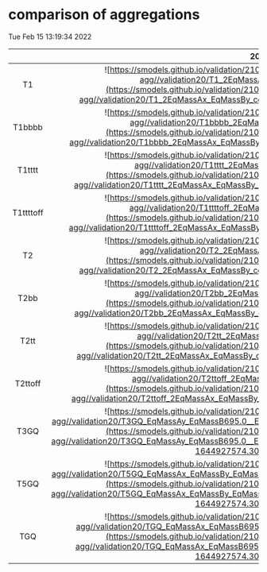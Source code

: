 # comparison of aggregations
Tue Feb 15 13:19:34 2022

|          |        20        |        28        |        35        |        38        |        40        |        48        |        53        |        66        |
|:--------:|:----------------:|:----------------:|:----------------:|:----------------:|:----------------:|:----------------:|:----------------:|:----------------:|
| T1       | ![https://smodels.github.io/validation/210adl//13TeV/CMS/CMS-SUS-19-006-agg//validation20/T1_2EqMassAx_EqMassBy_combined.png](https://smodels.github.io/validation/210adl//13TeV/CMS/CMS-SUS-19-006-agg//validation20/T1_2EqMassAx_EqMassBy_combined.png?1644927574.3011367 =300x) | ![https://smodels.github.io/validation/210adl//13TeV/CMS/CMS-SUS-19-006-agg//validation28/T1_2EqMassAx_EqMassBy_combined.png](https://smodels.github.io/validation/210adl//13TeV/CMS/CMS-SUS-19-006-agg//validation28/T1_2EqMassAx_EqMassBy_combined.png?1644927574.3011367 =300x) | ![https://smodels.github.io/validation/210adl//13TeV/CMS/CMS-SUS-19-006-agg//validation35/T1_2EqMassAx_EqMassBy_combined.png](https://smodels.github.io/validation/210adl//13TeV/CMS/CMS-SUS-19-006-agg//validation35/T1_2EqMassAx_EqMassBy_combined.png?1644927574.3011367 =300x) | ![https://smodels.github.io/validation/210adl//13TeV/CMS/CMS-SUS-19-006-agg//validation38/T1_2EqMassAx_EqMassBy_combined.png](https://smodels.github.io/validation/210adl//13TeV/CMS/CMS-SUS-19-006-agg//validation38/T1_2EqMassAx_EqMassBy_combined.png?1644927574.3011367 =300x) | ![https://smodels.github.io/validation/210adl//13TeV/CMS/CMS-SUS-19-006-agg//validation40/T1_2EqMassAx_EqMassBy_combined.png](https://smodels.github.io/validation/210adl//13TeV/CMS/CMS-SUS-19-006-agg//validation40/T1_2EqMassAx_EqMassBy_combined.png?1644927574.3011367 =300x) | ![https://smodels.github.io/validation/210adl//13TeV/CMS/CMS-SUS-19-006-agg//validation48/T1_2EqMassAx_EqMassBy_combined.png](https://smodels.github.io/validation/210adl//13TeV/CMS/CMS-SUS-19-006-agg//validation48/T1_2EqMassAx_EqMassBy_combined.png?1644927574.3011367 =300x) | ![https://smodels.github.io/validation/210adl//13TeV/CMS/CMS-SUS-19-006-agg//validation53/T1_2EqMassAx_EqMassBy_combined.png](https://smodels.github.io/validation/210adl//13TeV/CMS/CMS-SUS-19-006-agg//validation53/T1_2EqMassAx_EqMassBy_combined.png?1644927574.3011367 =300x) | ![https://smodels.github.io/validation/210adl//13TeV/CMS/CMS-SUS-19-006-agg//validation66/T1_2EqMassAx_EqMassBy_combined.png](https://smodels.github.io/validation/210adl//13TeV/CMS/CMS-SUS-19-006-agg//validation66/T1_2EqMassAx_EqMassBy_combined.png?1644927574.3011367 =300x) |
| T1bbbb   | ![https://smodels.github.io/validation/210adl//13TeV/CMS/CMS-SUS-19-006-agg//validation20/T1bbbb_2EqMassAx_EqMassBy_combined.png](https://smodels.github.io/validation/210adl//13TeV/CMS/CMS-SUS-19-006-agg//validation20/T1bbbb_2EqMassAx_EqMassBy_combined.png?1644927574.3011367 =300x) | ![https://smodels.github.io/validation/210adl//13TeV/CMS/CMS-SUS-19-006-agg//validation28/T1bbbb_2EqMassAx_EqMassBy_combined.png](https://smodels.github.io/validation/210adl//13TeV/CMS/CMS-SUS-19-006-agg//validation28/T1bbbb_2EqMassAx_EqMassBy_combined.png?1644927574.3011367 =300x) | ![https://smodels.github.io/validation/210adl//13TeV/CMS/CMS-SUS-19-006-agg//validation35/T1bbbb_2EqMassAx_EqMassBy_combined.png](https://smodels.github.io/validation/210adl//13TeV/CMS/CMS-SUS-19-006-agg//validation35/T1bbbb_2EqMassAx_EqMassBy_combined.png?1644927574.3011367 =300x) | ![https://smodels.github.io/validation/210adl//13TeV/CMS/CMS-SUS-19-006-agg//validation38/T1bbbb_2EqMassAx_EqMassBy_combined.png](https://smodels.github.io/validation/210adl//13TeV/CMS/CMS-SUS-19-006-agg//validation38/T1bbbb_2EqMassAx_EqMassBy_combined.png?1644927574.3011367 =300x) | ![https://smodels.github.io/validation/210adl//13TeV/CMS/CMS-SUS-19-006-agg//validation40/T1bbbb_2EqMassAx_EqMassBy_combined.png](https://smodels.github.io/validation/210adl//13TeV/CMS/CMS-SUS-19-006-agg//validation40/T1bbbb_2EqMassAx_EqMassBy_combined.png?1644927574.3011367 =300x) | ![https://smodels.github.io/validation/210adl//13TeV/CMS/CMS-SUS-19-006-agg//validation48/T1bbbb_2EqMassAx_EqMassBy_combined.png](https://smodels.github.io/validation/210adl//13TeV/CMS/CMS-SUS-19-006-agg//validation48/T1bbbb_2EqMassAx_EqMassBy_combined.png?1644927574.3011367 =300x) | ![https://smodels.github.io/validation/210adl//13TeV/CMS/CMS-SUS-19-006-agg//validation53/T1bbbb_2EqMassAx_EqMassBy_combined.png](https://smodels.github.io/validation/210adl//13TeV/CMS/CMS-SUS-19-006-agg//validation53/T1bbbb_2EqMassAx_EqMassBy_combined.png?1644927574.3011367 =300x) | ![https://smodels.github.io/validation/210adl//13TeV/CMS/CMS-SUS-19-006-agg//validation66/T1bbbb_2EqMassAx_EqMassBy_combined.png](https://smodels.github.io/validation/210adl//13TeV/CMS/CMS-SUS-19-006-agg//validation66/T1bbbb_2EqMassAx_EqMassBy_combined.png?1644927574.3011367 =300x) |
| T1tttt   | ![https://smodels.github.io/validation/210adl//13TeV/CMS/CMS-SUS-19-006-agg//validation20/T1tttt_2EqMassAx_EqMassBy_combined.png](https://smodels.github.io/validation/210adl//13TeV/CMS/CMS-SUS-19-006-agg//validation20/T1tttt_2EqMassAx_EqMassBy_combined.png?1644927574.3011367 =300x) | ![https://smodels.github.io/validation/210adl//13TeV/CMS/CMS-SUS-19-006-agg//validation28/T1tttt_2EqMassAx_EqMassBy_combined.png](https://smodels.github.io/validation/210adl//13TeV/CMS/CMS-SUS-19-006-agg//validation28/T1tttt_2EqMassAx_EqMassBy_combined.png?1644927574.3011367 =300x) | ![https://smodels.github.io/validation/210adl//13TeV/CMS/CMS-SUS-19-006-agg//validation35/T1tttt_2EqMassAx_EqMassBy_combined.png](https://smodels.github.io/validation/210adl//13TeV/CMS/CMS-SUS-19-006-agg//validation35/T1tttt_2EqMassAx_EqMassBy_combined.png?1644927574.3011367 =300x) | ![https://smodels.github.io/validation/210adl//13TeV/CMS/CMS-SUS-19-006-agg//validation38/T1tttt_2EqMassAx_EqMassBy_combined.png](https://smodels.github.io/validation/210adl//13TeV/CMS/CMS-SUS-19-006-agg//validation38/T1tttt_2EqMassAx_EqMassBy_combined.png?1644927574.3011367 =300x) | ![https://smodels.github.io/validation/210adl//13TeV/CMS/CMS-SUS-19-006-agg//validation40/T1tttt_2EqMassAx_EqMassBy_combined.png](https://smodels.github.io/validation/210adl//13TeV/CMS/CMS-SUS-19-006-agg//validation40/T1tttt_2EqMassAx_EqMassBy_combined.png?1644927574.3011367 =300x) | ![https://smodels.github.io/validation/210adl//13TeV/CMS/CMS-SUS-19-006-agg//validation48/T1tttt_2EqMassAx_EqMassBy_combined.png](https://smodels.github.io/validation/210adl//13TeV/CMS/CMS-SUS-19-006-agg//validation48/T1tttt_2EqMassAx_EqMassBy_combined.png?1644927574.3011367 =300x) | ![https://smodels.github.io/validation/210adl//13TeV/CMS/CMS-SUS-19-006-agg//validation53/T1tttt_2EqMassAx_EqMassBy_combined.png](https://smodels.github.io/validation/210adl//13TeV/CMS/CMS-SUS-19-006-agg//validation53/T1tttt_2EqMassAx_EqMassBy_combined.png?1644927574.3011367 =300x) | ![https://smodels.github.io/validation/210adl//13TeV/CMS/CMS-SUS-19-006-agg//validation66/T1tttt_2EqMassAx_EqMassBy_combined.png](https://smodels.github.io/validation/210adl//13TeV/CMS/CMS-SUS-19-006-agg//validation66/T1tttt_2EqMassAx_EqMassBy_combined.png?1644927574.3011367 =300x) |
| T1ttttoff | ![https://smodels.github.io/validation/210adl//13TeV/CMS/CMS-SUS-19-006-agg//validation20/T1ttttoff_2EqMassAx_EqMassBy_combined.png](https://smodels.github.io/validation/210adl//13TeV/CMS/CMS-SUS-19-006-agg//validation20/T1ttttoff_2EqMassAx_EqMassBy_combined.png?1644927574.3011367 =300x) | ![https://smodels.github.io/validation/210adl//13TeV/CMS/CMS-SUS-19-006-agg//validation28/T1ttttoff_2EqMassAx_EqMassBy_combined.png](https://smodels.github.io/validation/210adl//13TeV/CMS/CMS-SUS-19-006-agg//validation28/T1ttttoff_2EqMassAx_EqMassBy_combined.png?1644927574.3011367 =300x) | ![https://smodels.github.io/validation/210adl//13TeV/CMS/CMS-SUS-19-006-agg//validation35/T1ttttoff_2EqMassAx_EqMassBy_combined.png](https://smodels.github.io/validation/210adl//13TeV/CMS/CMS-SUS-19-006-agg//validation35/T1ttttoff_2EqMassAx_EqMassBy_combined.png?1644927574.3011367 =300x) | ![https://smodels.github.io/validation/210adl//13TeV/CMS/CMS-SUS-19-006-agg//validation38/T1ttttoff_2EqMassAx_EqMassBy_combined.png](https://smodels.github.io/validation/210adl//13TeV/CMS/CMS-SUS-19-006-agg//validation38/T1ttttoff_2EqMassAx_EqMassBy_combined.png?1644927574.3011367 =300x) | ![https://smodels.github.io/validation/210adl//13TeV/CMS/CMS-SUS-19-006-agg//validation40/T1ttttoff_2EqMassAx_EqMassBy_combined.png](https://smodels.github.io/validation/210adl//13TeV/CMS/CMS-SUS-19-006-agg//validation40/T1ttttoff_2EqMassAx_EqMassBy_combined.png?1644927574.3011367 =300x) | ![https://smodels.github.io/validation/210adl//13TeV/CMS/CMS-SUS-19-006-agg//validation48/T1ttttoff_2EqMassAx_EqMassBy_combined.png](https://smodels.github.io/validation/210adl//13TeV/CMS/CMS-SUS-19-006-agg//validation48/T1ttttoff_2EqMassAx_EqMassBy_combined.png?1644927574.3011367 =300x) | ![https://smodels.github.io/validation/210adl//13TeV/CMS/CMS-SUS-19-006-agg//validation53/T1ttttoff_2EqMassAx_EqMassBy_combined.png](https://smodels.github.io/validation/210adl//13TeV/CMS/CMS-SUS-19-006-agg//validation53/T1ttttoff_2EqMassAx_EqMassBy_combined.png?1644927574.3011367 =300x) | ![https://smodels.github.io/validation/210adl//13TeV/CMS/CMS-SUS-19-006-agg//validation66/T1ttttoff_2EqMassAx_EqMassBy_combined.png](https://smodels.github.io/validation/210adl//13TeV/CMS/CMS-SUS-19-006-agg//validation66/T1ttttoff_2EqMassAx_EqMassBy_combined.png?1644927574.3011367 =300x) |
| T2       | ![https://smodels.github.io/validation/210adl//13TeV/CMS/CMS-SUS-19-006-agg//validation20/T2_2EqMassAx_EqMassBy_combined.png](https://smodels.github.io/validation/210adl//13TeV/CMS/CMS-SUS-19-006-agg//validation20/T2_2EqMassAx_EqMassBy_combined.png?1644927574.3011367 =300x) | ![https://smodels.github.io/validation/210adl//13TeV/CMS/CMS-SUS-19-006-agg//validation28/T2_2EqMassAx_EqMassBy_combined.png](https://smodels.github.io/validation/210adl//13TeV/CMS/CMS-SUS-19-006-agg//validation28/T2_2EqMassAx_EqMassBy_combined.png?1644927574.3011367 =300x) | ![https://smodels.github.io/validation/210adl//13TeV/CMS/CMS-SUS-19-006-agg//validation35/T2_2EqMassAx_EqMassBy_combined.png](https://smodels.github.io/validation/210adl//13TeV/CMS/CMS-SUS-19-006-agg//validation35/T2_2EqMassAx_EqMassBy_combined.png?1644927574.3011367 =300x) | ![https://smodels.github.io/validation/210adl//13TeV/CMS/CMS-SUS-19-006-agg//validation38/T2_2EqMassAx_EqMassBy_combined.png](https://smodels.github.io/validation/210adl//13TeV/CMS/CMS-SUS-19-006-agg//validation38/T2_2EqMassAx_EqMassBy_combined.png?1644927574.3011367 =300x) | ![https://smodels.github.io/validation/210adl//13TeV/CMS/CMS-SUS-19-006-agg//validation40/T2_2EqMassAx_EqMassBy_combined.png](https://smodels.github.io/validation/210adl//13TeV/CMS/CMS-SUS-19-006-agg//validation40/T2_2EqMassAx_EqMassBy_combined.png?1644927574.3011367 =300x) | ![https://smodels.github.io/validation/210adl//13TeV/CMS/CMS-SUS-19-006-agg//validation48/T2_2EqMassAx_EqMassBy_combined.png](https://smodels.github.io/validation/210adl//13TeV/CMS/CMS-SUS-19-006-agg//validation48/T2_2EqMassAx_EqMassBy_combined.png?1644927574.3011367 =300x) | ![https://smodels.github.io/validation/210adl//13TeV/CMS/CMS-SUS-19-006-agg//validation53/T2_2EqMassAx_EqMassBy_combined.png](https://smodels.github.io/validation/210adl//13TeV/CMS/CMS-SUS-19-006-agg//validation53/T2_2EqMassAx_EqMassBy_combined.png?1644927574.3011367 =300x) | ![https://smodels.github.io/validation/210adl//13TeV/CMS/CMS-SUS-19-006-agg//validation66/T2_2EqMassAx_EqMassBy_combined.png](https://smodels.github.io/validation/210adl//13TeV/CMS/CMS-SUS-19-006-agg//validation66/T2_2EqMassAx_EqMassBy_combined.png?1644927574.3011367 =300x) |
| T2bb     | ![https://smodels.github.io/validation/210adl//13TeV/CMS/CMS-SUS-19-006-agg//validation20/T2bb_2EqMassAx_EqMassBy_combined.png](https://smodels.github.io/validation/210adl//13TeV/CMS/CMS-SUS-19-006-agg//validation20/T2bb_2EqMassAx_EqMassBy_combined.png?1644927574.3011367 =300x) | ![https://smodels.github.io/validation/210adl//13TeV/CMS/CMS-SUS-19-006-agg//validation28/T2bb_2EqMassAx_EqMassBy_combined.png](https://smodels.github.io/validation/210adl//13TeV/CMS/CMS-SUS-19-006-agg//validation28/T2bb_2EqMassAx_EqMassBy_combined.png?1644927574.3011367 =300x) | ![https://smodels.github.io/validation/210adl//13TeV/CMS/CMS-SUS-19-006-agg//validation35/T2bb_2EqMassAx_EqMassBy_combined.png](https://smodels.github.io/validation/210adl//13TeV/CMS/CMS-SUS-19-006-agg//validation35/T2bb_2EqMassAx_EqMassBy_combined.png?1644927574.3011367 =300x) | ![https://smodels.github.io/validation/210adl//13TeV/CMS/CMS-SUS-19-006-agg//validation38/T2bb_2EqMassAx_EqMassBy_combined.png](https://smodels.github.io/validation/210adl//13TeV/CMS/CMS-SUS-19-006-agg//validation38/T2bb_2EqMassAx_EqMassBy_combined.png?1644927574.3011367 =300x) | ![https://smodels.github.io/validation/210adl//13TeV/CMS/CMS-SUS-19-006-agg//validation40/T2bb_2EqMassAx_EqMassBy_combined.png](https://smodels.github.io/validation/210adl//13TeV/CMS/CMS-SUS-19-006-agg//validation40/T2bb_2EqMassAx_EqMassBy_combined.png?1644927574.3011367 =300x) | ![https://smodels.github.io/validation/210adl//13TeV/CMS/CMS-SUS-19-006-agg//validation48/T2bb_2EqMassAx_EqMassBy_combined.png](https://smodels.github.io/validation/210adl//13TeV/CMS/CMS-SUS-19-006-agg//validation48/T2bb_2EqMassAx_EqMassBy_combined.png?1644927574.3011367 =300x) | ![https://smodels.github.io/validation/210adl//13TeV/CMS/CMS-SUS-19-006-agg//validation53/T2bb_2EqMassAx_EqMassBy_combined.png](https://smodels.github.io/validation/210adl//13TeV/CMS/CMS-SUS-19-006-agg//validation53/T2bb_2EqMassAx_EqMassBy_combined.png?1644927574.3011367 =300x) | ![https://smodels.github.io/validation/210adl//13TeV/CMS/CMS-SUS-19-006-agg//validation66/T2bb_2EqMassAx_EqMassBy_combined.png](https://smodels.github.io/validation/210adl//13TeV/CMS/CMS-SUS-19-006-agg//validation66/T2bb_2EqMassAx_EqMassBy_combined.png?1644927574.3011367 =300x) |
| T2tt     | ![https://smodels.github.io/validation/210adl//13TeV/CMS/CMS-SUS-19-006-agg//validation20/T2tt_2EqMassAx_EqMassBy_combined.png](https://smodels.github.io/validation/210adl//13TeV/CMS/CMS-SUS-19-006-agg//validation20/T2tt_2EqMassAx_EqMassBy_combined.png?1644927574.3011367 =300x) | ![https://smodels.github.io/validation/210adl//13TeV/CMS/CMS-SUS-19-006-agg//validation28/T2tt_2EqMassAx_EqMassBy_combined.png](https://smodels.github.io/validation/210adl//13TeV/CMS/CMS-SUS-19-006-agg//validation28/T2tt_2EqMassAx_EqMassBy_combined.png?1644927574.3011367 =300x) | ![https://smodels.github.io/validation/210adl//13TeV/CMS/CMS-SUS-19-006-agg//validation35/T2tt_2EqMassAx_EqMassBy_combined.png](https://smodels.github.io/validation/210adl//13TeV/CMS/CMS-SUS-19-006-agg//validation35/T2tt_2EqMassAx_EqMassBy_combined.png?1644927574.3011367 =300x) | ![https://smodels.github.io/validation/210adl//13TeV/CMS/CMS-SUS-19-006-agg//validation38/T2tt_2EqMassAx_EqMassBy_combined.png](https://smodels.github.io/validation/210adl//13TeV/CMS/CMS-SUS-19-006-agg//validation38/T2tt_2EqMassAx_EqMassBy_combined.png?1644927574.3011367 =300x) | ![https://smodels.github.io/validation/210adl//13TeV/CMS/CMS-SUS-19-006-agg//validation40/T2tt_2EqMassAx_EqMassBy_combined.png](https://smodels.github.io/validation/210adl//13TeV/CMS/CMS-SUS-19-006-agg//validation40/T2tt_2EqMassAx_EqMassBy_combined.png?1644927574.3011367 =300x) | ![https://smodels.github.io/validation/210adl//13TeV/CMS/CMS-SUS-19-006-agg//validation48/T2tt_2EqMassAx_EqMassBy_combined.png](https://smodels.github.io/validation/210adl//13TeV/CMS/CMS-SUS-19-006-agg//validation48/T2tt_2EqMassAx_EqMassBy_combined.png?1644927574.3011367 =300x) | ![https://smodels.github.io/validation/210adl//13TeV/CMS/CMS-SUS-19-006-agg//validation53/T2tt_2EqMassAx_EqMassBy_combined.png](https://smodels.github.io/validation/210adl//13TeV/CMS/CMS-SUS-19-006-agg//validation53/T2tt_2EqMassAx_EqMassBy_combined.png?1644927574.3011367 =300x) | ![https://smodels.github.io/validation/210adl//13TeV/CMS/CMS-SUS-19-006-agg//validation66/T2tt_2EqMassAx_EqMassBy_combined.png](https://smodels.github.io/validation/210adl//13TeV/CMS/CMS-SUS-19-006-agg//validation66/T2tt_2EqMassAx_EqMassBy_combined.png?1644927574.3011367 =300x) |
| T2ttoff  | ![https://smodels.github.io/validation/210adl//13TeV/CMS/CMS-SUS-19-006-agg//validation20/T2ttoff_2EqMassAx_EqMassBy_combined.png](https://smodels.github.io/validation/210adl//13TeV/CMS/CMS-SUS-19-006-agg//validation20/T2ttoff_2EqMassAx_EqMassBy_combined.png?1644927574.3011367 =300x) | ![https://smodels.github.io/validation/210adl//13TeV/CMS/CMS-SUS-19-006-agg//validation28/T2ttoff_2EqMassAx_EqMassBy_combined.png](https://smodels.github.io/validation/210adl//13TeV/CMS/CMS-SUS-19-006-agg//validation28/T2ttoff_2EqMassAx_EqMassBy_combined.png?1644927574.3011367 =300x) | ![https://smodels.github.io/validation/210adl//13TeV/CMS/CMS-SUS-19-006-agg//validation35/T2ttoff_2EqMassAx_EqMassBy_combined.png](https://smodels.github.io/validation/210adl//13TeV/CMS/CMS-SUS-19-006-agg//validation35/T2ttoff_2EqMassAx_EqMassBy_combined.png?1644927574.3011367 =300x) | ![https://smodels.github.io/validation/210adl//13TeV/CMS/CMS-SUS-19-006-agg//validation38/T2ttoff_2EqMassAx_EqMassBy_combined.png](https://smodels.github.io/validation/210adl//13TeV/CMS/CMS-SUS-19-006-agg//validation38/T2ttoff_2EqMassAx_EqMassBy_combined.png?1644927574.3011367 =300x) | ![https://smodels.github.io/validation/210adl//13TeV/CMS/CMS-SUS-19-006-agg//validation40/T2ttoff_2EqMassAx_EqMassBy_combined.png](https://smodels.github.io/validation/210adl//13TeV/CMS/CMS-SUS-19-006-agg//validation40/T2ttoff_2EqMassAx_EqMassBy_combined.png?1644927574.3011367 =300x) | ![https://smodels.github.io/validation/210adl//13TeV/CMS/CMS-SUS-19-006-agg//validation48/T2ttoff_2EqMassAx_EqMassBy_combined.png](https://smodels.github.io/validation/210adl//13TeV/CMS/CMS-SUS-19-006-agg//validation48/T2ttoff_2EqMassAx_EqMassBy_combined.png?1644927574.3011367 =300x) | ![https://smodels.github.io/validation/210adl//13TeV/CMS/CMS-SUS-19-006-agg//validation53/T2ttoff_2EqMassAx_EqMassBy_combined.png](https://smodels.github.io/validation/210adl//13TeV/CMS/CMS-SUS-19-006-agg//validation53/T2ttoff_2EqMassAx_EqMassBy_combined.png?1644927574.3011367 =300x) | ![https://smodels.github.io/validation/210adl//13TeV/CMS/CMS-SUS-19-006-agg//validation66/T2ttoff_2EqMassAx_EqMassBy_combined.png](https://smodels.github.io/validation/210adl//13TeV/CMS/CMS-SUS-19-006-agg//validation66/T2ttoff_2EqMassAx_EqMassBy_combined.png?1644927574.3011367 =300x) |
| T3GQ     | ![https://smodels.github.io/validation/210adl//13TeV/CMS/CMS-SUS-19-006-agg//validation20/T3GQ_EqMassAy_EqMassB695.0__EqmassAx_EqmassBy_EqmassC695.0_combined.png](https://smodels.github.io/validation/210adl//13TeV/CMS/CMS-SUS-19-006-agg//validation20/T3GQ_EqMassAy_EqMassB695.0__EqmassAx_EqmassBy_EqmassC695.0_combined.png?1644927574.3011367 =300x) | ![https://smodels.github.io/validation/210adl//13TeV/CMS/CMS-SUS-19-006-agg//validation28/T3GQ_EqMassAy_EqMassB695.0__EqmassAx_EqmassBy_EqmassC695.0_combined.png](https://smodels.github.io/validation/210adl//13TeV/CMS/CMS-SUS-19-006-agg//validation28/T3GQ_EqMassAy_EqMassB695.0__EqmassAx_EqmassBy_EqmassC695.0_combined.png?1644927574.3011367 =300x) | ![https://smodels.github.io/validation/210adl//13TeV/CMS/CMS-SUS-19-006-agg//validation35/T3GQ_EqMassAy_EqMassB695.0__EqmassAx_EqmassBy_EqmassC695.0_combined.png](https://smodels.github.io/validation/210adl//13TeV/CMS/CMS-SUS-19-006-agg//validation35/T3GQ_EqMassAy_EqMassB695.0__EqmassAx_EqmassBy_EqmassC695.0_combined.png?1644927574.3011367 =300x) | ![https://smodels.github.io/validation/210adl//13TeV/CMS/CMS-SUS-19-006-agg//validation38/T3GQ_EqMassAy_EqMassB695.0__EqmassAx_EqmassBy_EqmassC695.0_combined.png](https://smodels.github.io/validation/210adl//13TeV/CMS/CMS-SUS-19-006-agg//validation38/T3GQ_EqMassAy_EqMassB695.0__EqmassAx_EqmassBy_EqmassC695.0_combined.png?1644927574.3011367 =300x) | ![https://smodels.github.io/validation/210adl//13TeV/CMS/CMS-SUS-19-006-agg//validation40/T3GQ_EqMassAy_EqMassB695.0__EqmassAx_EqmassBy_EqmassC695.0_combined.png](https://smodels.github.io/validation/210adl//13TeV/CMS/CMS-SUS-19-006-agg//validation40/T3GQ_EqMassAy_EqMassB695.0__EqmassAx_EqmassBy_EqmassC695.0_combined.png?1644927574.3011367 =300x) | ![https://smodels.github.io/validation/210adl//13TeV/CMS/CMS-SUS-19-006-agg//validation48/T3GQ_EqMassAy_EqMassB695.0__EqmassAx_EqmassBy_EqmassC695.0_combined.png](https://smodels.github.io/validation/210adl//13TeV/CMS/CMS-SUS-19-006-agg//validation48/T3GQ_EqMassAy_EqMassB695.0__EqmassAx_EqmassBy_EqmassC695.0_combined.png?1644927574.3011367 =300x) | ![https://smodels.github.io/validation/210adl//13TeV/CMS/CMS-SUS-19-006-agg//validation53/T3GQ_EqMassAy_EqMassB695.0__EqmassAx_EqmassBy_EqmassC695.0_combined.png](https://smodels.github.io/validation/210adl//13TeV/CMS/CMS-SUS-19-006-agg//validation53/T3GQ_EqMassAy_EqMassB695.0__EqmassAx_EqmassBy_EqmassC695.0_combined.png?1644927574.3011367 =300x) | ![https://smodels.github.io/validation/210adl//13TeV/CMS/CMS-SUS-19-006-agg//validation66/T3GQ_EqMassAy_EqMassB695.0__EqmassAx_EqmassBy_EqmassC695.0_combined.png](https://smodels.github.io/validation/210adl//13TeV/CMS/CMS-SUS-19-006-agg//validation66/T3GQ_EqMassAy_EqMassB695.0__EqmassAx_EqmassBy_EqmassC695.0_combined.png?1644927574.3011367 =300x) |
| T5GQ     | ![https://smodels.github.io/validation/210adl//13TeV/CMS/CMS-SUS-19-006-agg//validation20/T5GQ_EqMassAx_EqMassBy_EqMassC695.0__EqmassAy_EqmassB695.0_combined.png](https://smodels.github.io/validation/210adl//13TeV/CMS/CMS-SUS-19-006-agg//validation20/T5GQ_EqMassAx_EqMassBy_EqMassC695.0__EqmassAy_EqmassB695.0_combined.png?1644927574.3011367 =300x) | ![https://smodels.github.io/validation/210adl//13TeV/CMS/CMS-SUS-19-006-agg//validation28/T5GQ_EqMassAx_EqMassBy_EqMassC695.0__EqmassAy_EqmassB695.0_combined.png](https://smodels.github.io/validation/210adl//13TeV/CMS/CMS-SUS-19-006-agg//validation28/T5GQ_EqMassAx_EqMassBy_EqMassC695.0__EqmassAy_EqmassB695.0_combined.png?1644927574.3011367 =300x) | ![https://smodels.github.io/validation/210adl//13TeV/CMS/CMS-SUS-19-006-agg//validation35/T5GQ_EqMassAx_EqMassBy_EqMassC695.0__EqmassAy_EqmassB695.0_combined.png](https://smodels.github.io/validation/210adl//13TeV/CMS/CMS-SUS-19-006-agg//validation35/T5GQ_EqMassAx_EqMassBy_EqMassC695.0__EqmassAy_EqmassB695.0_combined.png?1644927574.3011367 =300x) | ![https://smodels.github.io/validation/210adl//13TeV/CMS/CMS-SUS-19-006-agg//validation38/T5GQ_EqMassAx_EqMassBy_EqMassC695.0__EqmassAy_EqmassB695.0_combined.png](https://smodels.github.io/validation/210adl//13TeV/CMS/CMS-SUS-19-006-agg//validation38/T5GQ_EqMassAx_EqMassBy_EqMassC695.0__EqmassAy_EqmassB695.0_combined.png?1644927574.3011367 =300x) | ![https://smodels.github.io/validation/210adl//13TeV/CMS/CMS-SUS-19-006-agg//validation40/T5GQ_EqMassAx_EqMassBy_EqMassC695.0__EqmassAy_EqmassB695.0_combined.png](https://smodels.github.io/validation/210adl//13TeV/CMS/CMS-SUS-19-006-agg//validation40/T5GQ_EqMassAx_EqMassBy_EqMassC695.0__EqmassAy_EqmassB695.0_combined.png?1644927574.3011367 =300x) | ![https://smodels.github.io/validation/210adl//13TeV/CMS/CMS-SUS-19-006-agg//validation48/T5GQ_EqMassAx_EqMassBy_EqMassC695.0__EqmassAy_EqmassB695.0_combined.png](https://smodels.github.io/validation/210adl//13TeV/CMS/CMS-SUS-19-006-agg//validation48/T5GQ_EqMassAx_EqMassBy_EqMassC695.0__EqmassAy_EqmassB695.0_combined.png?1644927574.3011367 =300x) | ![https://smodels.github.io/validation/210adl//13TeV/CMS/CMS-SUS-19-006-agg//validation53/T5GQ_EqMassAx_EqMassBy_EqMassC695.0__EqmassAy_EqmassB695.0_combined.png](https://smodels.github.io/validation/210adl//13TeV/CMS/CMS-SUS-19-006-agg//validation53/T5GQ_EqMassAx_EqMassBy_EqMassC695.0__EqmassAy_EqmassB695.0_combined.png?1644927574.3011367 =300x) | ![https://smodels.github.io/validation/210adl//13TeV/CMS/CMS-SUS-19-006-agg//validation66/T5GQ_EqMassAx_EqMassBy_EqMassC695.0__EqmassAy_EqmassB695.0_combined.png](https://smodels.github.io/validation/210adl//13TeV/CMS/CMS-SUS-19-006-agg//validation66/T5GQ_EqMassAx_EqMassBy_EqMassC695.0__EqmassAy_EqmassB695.0_combined.png?1644927574.3011367 =300x) |
| TGQ      | ![https://smodels.github.io/validation/210adl//13TeV/CMS/CMS-SUS-19-006-agg//validation20/TGQ_EqMassAx_EqMassB695.0__EqmassAy_EqmassB695.0_combined.png](https://smodels.github.io/validation/210adl//13TeV/CMS/CMS-SUS-19-006-agg//validation20/TGQ_EqMassAx_EqMassB695.0__EqmassAy_EqmassB695.0_combined.png?1644927574.3011367 =300x) | ![https://smodels.github.io/validation/210adl//13TeV/CMS/CMS-SUS-19-006-agg//validation28/TGQ_EqMassAx_EqMassB695.0__EqmassAy_EqmassB695.0_combined.png](https://smodels.github.io/validation/210adl//13TeV/CMS/CMS-SUS-19-006-agg//validation28/TGQ_EqMassAx_EqMassB695.0__EqmassAy_EqmassB695.0_combined.png?1644927574.3011367 =300x) | ![https://smodels.github.io/validation/210adl//13TeV/CMS/CMS-SUS-19-006-agg//validation35/TGQ_EqMassAx_EqMassB695.0__EqmassAy_EqmassB695.0_combined.png](https://smodels.github.io/validation/210adl//13TeV/CMS/CMS-SUS-19-006-agg//validation35/TGQ_EqMassAx_EqMassB695.0__EqmassAy_EqmassB695.0_combined.png?1644927574.3011367 =300x) | ![https://smodels.github.io/validation/210adl//13TeV/CMS/CMS-SUS-19-006-agg//validation38/TGQ_EqMassAx_EqMassB695.0__EqmassAy_EqmassB695.0_combined.png](https://smodels.github.io/validation/210adl//13TeV/CMS/CMS-SUS-19-006-agg//validation38/TGQ_EqMassAx_EqMassB695.0__EqmassAy_EqmassB695.0_combined.png?1644927574.3011367 =300x) | ![https://smodels.github.io/validation/210adl//13TeV/CMS/CMS-SUS-19-006-agg//validation40/TGQ_EqMassAx_EqMassB695.0__EqmassAy_EqmassB695.0_combined.png](https://smodels.github.io/validation/210adl//13TeV/CMS/CMS-SUS-19-006-agg//validation40/TGQ_EqMassAx_EqMassB695.0__EqmassAy_EqmassB695.0_combined.png?1644927574.3011367 =300x) | ![https://smodels.github.io/validation/210adl//13TeV/CMS/CMS-SUS-19-006-agg//validation48/TGQ_EqMassAx_EqMassB695.0__EqmassAy_EqmassB695.0_combined.png](https://smodels.github.io/validation/210adl//13TeV/CMS/CMS-SUS-19-006-agg//validation48/TGQ_EqMassAx_EqMassB695.0__EqmassAy_EqmassB695.0_combined.png?1644927574.3011367 =300x) | ![https://smodels.github.io/validation/210adl//13TeV/CMS/CMS-SUS-19-006-agg//validation53/TGQ_EqMassAx_EqMassB695.0__EqmassAy_EqmassB695.0_combined.png](https://smodels.github.io/validation/210adl//13TeV/CMS/CMS-SUS-19-006-agg//validation53/TGQ_EqMassAx_EqMassB695.0__EqmassAy_EqmassB695.0_combined.png?1644927574.3011367 =300x) | ![https://smodels.github.io/validation/210adl//13TeV/CMS/CMS-SUS-19-006-agg//validation66/TGQ_EqMassAx_EqMassB695.0__EqmassAy_EqmassB695.0_combined.png](https://smodels.github.io/validation/210adl//13TeV/CMS/CMS-SUS-19-006-agg//validation66/TGQ_EqMassAx_EqMassB695.0__EqmassAy_EqmassB695.0_combined.png?1644927574.3011367 =300x) |

